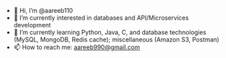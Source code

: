 - 👋 Hi, I’m @aareeb110
- 👀 I’m currently interested in databases and API/Microservices development
- 🌱 I’m currently learning Python, Java, C, and database technologies (MySQL, MongoDB, Redis cache); miscellaneous (Amazon S3, Postman)
- 📫 How to reach me: aareeb990@gmail.com

<!---
aareeb110/aareeb110 is a ✨ special ✨ repository because its `README.md` (this file) appears on your GitHub profile.
You can click the Preview link to take a look at your changes.
--->
